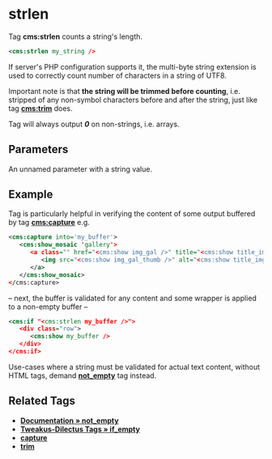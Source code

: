 # strlen

Tag **cms:strlen** counts a string's length.

```xml
<cms:strlen my_string />
```

If server's PHP configuration supports it, the multi-byte string extension is used to correctly count number of characters in a string of UTF8.

Important note is that **the string will be trimmed before counting**, i.e. stripped of any non-symbol characters before and after the string, just like tag [**cms:trim**](#related-tags) does.

Tag will always output ***0*** on non-strings, i.e. arrays.

## Parameters

An unnamed parameter with a string value.

## Example

Tag is particularly helpful in verifying the content of some output buffered by tag [**cms:capture**](#related-tags) e.g.

```xml
<cms:capture into='my_buffer'>
   <cms:show_mosaic 'gallery'>
      <a class="" href="<cms:show img_gal />" title="<cms:show title_img />">
         <img src="<cms:show img_gal_thumb />" alt="<cms:show title_img />"/>
      </a>
   </cms:show_mosaic>
</cms:capture>
```

– next, the buffer is validated for any content and some wrapper is applied to a non-empty buffer –

```xml
<cms:if "<cms:strlen my_buffer />">
   <div class="row">
      <cms:show my_buffer />
   </div>
</cms:if>
```

Use-cases where a string must be validated for actual text content, without HTML tags, demand [**not_empty**](#related-tags) tag instead.

## Related Tags

* [**Documentation &raquo; not_empty**](https://docs.couchcms.com/tags-reference/not_empty.html)
* [**Tweakus-Dilectus Tags &raquo; if_empty**](https://github.com/trendoman/Tweakus-Dilectus/tree/main/anton.cms%40ya.ru__tags-new/if_empty)
* [**capture**](./capture.md)
* [**trim**](./trim.md)
